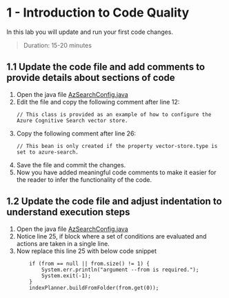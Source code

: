 # 1 - Introduction to Code Quality
In this lab you will update and run your first code changes.
> Duration: 15-20 minutes

## 1.1 Update the code file and add comments to provide details about sections of code

1. Open the java file [AzSearchConfig.java](spring-chatgpt-sample-main/spring-chatgpt-sample-cli/src/main/java/com/microsoft/azure/spring/chatgpt/sample/cli/AzSearchConfig.java)
2. Edit the file and copy the following comment after line 12:
   ```
   // This class is provided as an example of how to configure the Azure Cognitive Search vector store.
   ```
3. Copy the following comment after line 26:
   ```
   // This bean is only created if the property vector-store.type is set to azure-search.
   ```
5. Save the file and commit the changes.
6. Now you have added meaningful code comments to make it easier for the reader to infer the functionality of the code.

## 1.2 Update the code file and adjust indentation to understand execution steps

1. Open the java file [AzSearchConfig.java](spring-chatgpt-sample-main/spring-chatgpt-sample-cli/src/main/java/com/microsoft/azure/spring/chatgpt/sample/cli/CliApplication.java)
2. Notice line 25, if block where a set of conditions are evaluated and actions are taken in a single line.
3. Now replace this line 25 with below code snippet
    ```
        if (from == null || from.size() != 1) {
            System.err.println("argument --from is required.");
            System.exit(-1);
        }
        indexPlanner.buildFromFolder(from.get(0));
     ```
